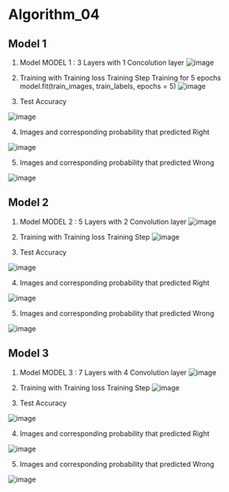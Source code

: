 # Algorithm_04

## Model 1
1. Model
MODEL 1 : 3 Layers with 1 Concolution layer
![image](https://user-images.githubusercontent.com/55487601/83425838-3bcc7d80-a469-11ea-9319-314be3c2bf4a.png)

2. Training with Training loss
Training Step
Training for 5 epochs
model.fit(train_images, train_labels,  epochs = 5)
![image](https://user-images.githubusercontent.com/55487601/83426042-8d750800-a469-11ea-81df-a06eb9d8bd70.png)

3. Test Accuracy

![image](https://user-images.githubusercontent.com/55487601/83426427-11c78b00-a46a-11ea-9723-ceaa70787763.png)

4. Images and corresponding probability that predicted Right

![image](https://user-images.githubusercontent.com/55487601/83426207-c44b1e00-a469-11ea-9d38-e46e09b8a3de.png)

5. Images and corresponding probability that predicted Wrong

![image](https://user-images.githubusercontent.com/55487601/83426255-d7f68480-a469-11ea-8fcd-750deab0e8a5.png)


## Model 2
1. Model
MODEL 2 : 5 Layers with 2 Convolution layer
![image](https://user-images.githubusercontent.com/55487601/83426961-f3ae5a80-a46a-11ea-8c64-87f64478bded.png)

2. Training with Training loss
Training Step
![image](https://user-images.githubusercontent.com/55487601/83427074-1b9dbe00-a46b-11ea-84e8-53672820d529.png)

3. Test Accuracy

![image](https://user-images.githubusercontent.com/55487601/83427136-396b2300-a46b-11ea-8b4d-551b16670355.png)

4. Images and corresponding probability that predicted Right

![image](https://user-images.githubusercontent.com/55487601/83427166-45ef7b80-a46b-11ea-8424-7f73e6e18966.png)

5. Images and corresponding probability that predicted Wrong

![image](https://user-images.githubusercontent.com/55487601/83427204-530c6a80-a46b-11ea-8c47-493cb43fbf25.png)


## Model 3
1. Model
MODEL 3 : 7 Layers with 4 Convolution layer
![image](https://user-images.githubusercontent.com/55487601/83427468-bb5b4c00-a46b-11ea-91c4-37d7563cdbec.png)

2. Training with Training loss
Training Step
![image](https://user-images.githubusercontent.com/55487601/83428217-f447f080-a46c-11ea-97b9-de73cea67f96.png)

3. Test Accuracy

![image](https://user-images.githubusercontent.com/55487601/83428285-13468280-a46d-11ea-8a0d-958847059c7f.png)

4. Images and corresponding probability that predicted Right

![image](https://user-images.githubusercontent.com/55487601/83428325-25282580-a46d-11ea-82a0-1bfb494175d3.png)

5. Images and corresponding probability that predicted Wrong

![image](https://user-images.githubusercontent.com/55487601/83428347-2eb18d80-a46d-11ea-8da5-265f2c3c611d.png)

